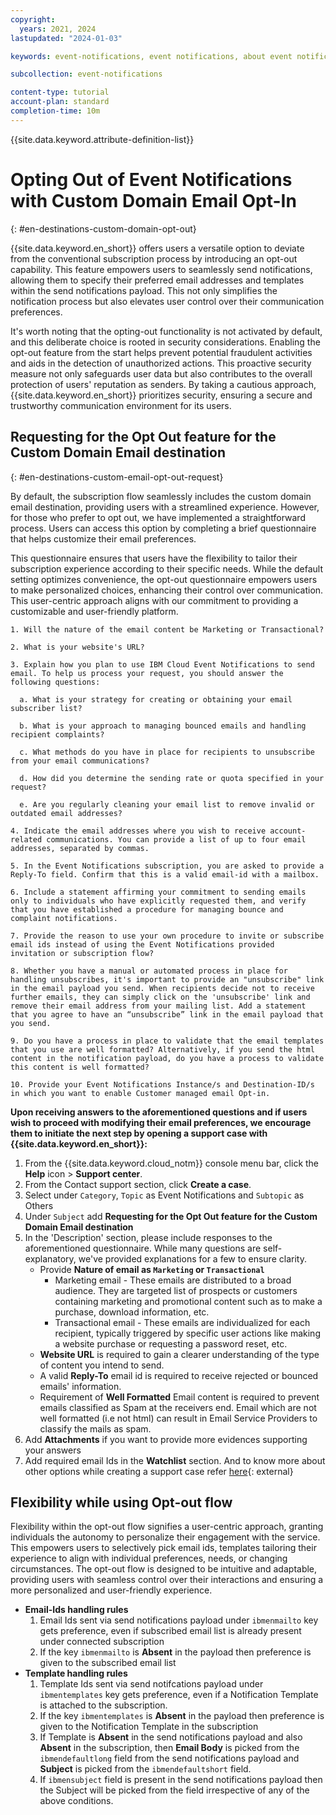 ```yaml
---
copyright:
  years: 2021, 2024
lastupdated: "2024-01-03"

keywords: event-notifications, event notifications, about event notifications, destinations, email

subcollection: event-notifications

content-type: tutorial
account-plan: standard
completion-time: 10m
---
```


{{site.data.keyword.attribute-definition-list}}

# Opting Out of Event Notifications with Custom Domain Email Opt-In
{: #en-destinations-custom-domain-opt-out}

{{site.data.keyword.en_short}} offers users a versatile option to deviate from the conventional subscription process by introducing an opt-out capability. This feature empowers users to seamlessly send notifications, allowing them to specify their preferred email addresses and templates within the send notifications payload. This not only simplifies the notification process but also elevates user control over their communication preferences.

It's worth noting that the opting-out functionality is not activated by default, and this deliberate choice is rooted in security considerations. Enabling the opt-out feature from the start helps prevent potential fraudulent activities and aids in the detection of unauthorized actions. This proactive security measure not only safeguards user data but also contributes to the overall protection of users' reputation as senders. By taking a cautious approach, {{site.data.keyword.en_short}} prioritizes security, ensuring a secure and trustworthy communication environment for its users.

## Requesting for the Opt Out feature for the Custom Domain Email destination
{: #en-destinations-custom-email-opt-out-request}

By default, the subscription flow seamlessly includes the custom domain email destination, providing users with a streamlined experience. However, for those who prefer to opt out, we have implemented a straightforward process. Users can access this option by completing a brief questionnaire that helps customize their email preferences.

This questionnaire ensures that users have the flexibility to tailor their subscription experience according to their specific needs. While the default setting optimizes convenience, the opt-out questionnaire empowers users to make personalized choices, enhancing their control over communication. This user-centric approach aligns with our commitment to providing a customizable and user-friendly platform.

```text
1. Will the nature of the email content be Marketing or Transactional?

2. What is your website's URL?

3. Explain how you plan to use IBM Cloud Event Notifications to send email. To help us process your request, you should answer the following questions:

  a. What is your strategy for creating or obtaining your email subscriber list?

  b. What is your approach to managing bounced emails and handling recipient complaints?

  c. What methods do you have in place for recipients to unsubscribe from your email communications?

  d. How did you determine the sending rate or quota specified in your request?

  e. Are you regularly cleaning your email list to remove invalid or outdated email addresses?

4. Indicate the email addresses where you wish to receive account-related communications. You can provide a list of up to four email addresses, separated by commas.

5. In the Event Notifications subscription, you are asked to provide a Reply-To field. Confirm that this is a valid email-id with a mailbox.

6. Include a statement affirming your commitment to sending emails only to individuals who have explicitly requested them, and verify that you have established a procedure for managing bounce and complaint notifications.

7. Provide the reason to use your own procedure to invite or subscribe email ids instead of using the Event Notifications provided  invitation or subscription flow?

8. Whether you have a manual or automated process in place for handling unsubscribes, it's important to provide an "unsubscribe" link in the email payload you send. When recipients decide not to receive further emails, they can simply click on the 'unsubscribe' link and remove their email address from your mailing list. Add a statement that you agree to have an “unsubscribe” link in the email payload that you send.

9. Do you have a process in place to validate that the email templates that you use are well formatted? Alternatively, if you send the html content in the notification payload, do you have a process to validate this content is well formatted?

10. Provide your Event Notifications Instance/s and Destination-ID/s in which you want to enable Customer managed email Opt-in.
```

**Upon receiving answers to the aforementioned questions and if users wish to proceed with modifying their email preferences, we encourage them to initiate the next step by opening a support case with {{site.data.keyword.en_short}}:**

1. From the {{site.data.keyword.cloud_notm}} console menu bar, click the **Help** icon > **Support center**.
1. From the Contact support section, click **Create a case**.
1. Select under `Category`, `Topic` as Event Notifications and `Subtopic` as Others
1. Under `Subject` add **Requesting for the Opt Out feature for the Custom Domain Email destination**
1. In the 'Description' section, please include responses to the aforementioned questionnaire. While many questions are self-explanatory, we've provided explanations for a few to ensure clarity.
    * Provide **Nature of email as `Marketing` or `Transactional`**
        * Marketing email - These emails are distributed to a broad audience. They are targeted list of prospects or customers containing marketing and promotional content such as to make a purchase, download information, etc.
        * Transactional email - These emails are individualized for each recipient, typically triggered by specific user actions like making a website purchase or requesting a password reset, etc.
    * **Website URL** is required to gain a clearer understanding of the type of content you intend to send.
    * A valid **Reply-To** email id is required to receive rejected or bounced emails' information.
    * Requirement of **Well Formatted** Email content is required to prevent emails classified as Spam at the receivers end. Email which are not well formatted (i.e not html) can result in Email Service Providers to classify the mails as spam.
1. Add **Attachments** if you want to provide more evidences supporting your answers
1. Add required email Ids in the **Watchlist** section. And to know more about other options while creating a support case refer [here](https://{DomainName}/docs/get-support?topic=get-support-open-case){: external}

## Flexibility while using Opt-out flow

Flexibility within the opt-out flow signifies a user-centric approach, granting individuals the autonomy to personalize their engagement with the service. This empowers users to selectively pick email ids, templates tailoring their experience to align with individual preferences, needs, or changing circumstances. The opt-out flow is designed to be intuitive and adaptable, providing users with seamless control over their interactions and ensuring a more personalized and user-friendly experience.

* **Email-Ids handling rules**
    1. Email Ids sent via send notifications payload under `ibmenmailto` key gets preference, even if subscribed email list is already present under connected subscription
    2. If the key `ibmenmailto` is **Absent** in the payload then preference is given to the subscribed email list
* **Template handling rules**
    1. Template Ids sent via send notifcations payload under `ibmentemplates` key gets preference, even if a Notification Template is attached to the subscription.
    2. If the key `ibmentemplates` is **Absent** in the payload then preference is given to the Notification Template in the subscription
    3. If Template is **Absent** in the send notifications payload and also **Absent** in the subscription, then **Email Body** is picked from the `ibmendefaultlong` field from the send notifications payload and **Subject** is picked from the `ibmendefaultshort` field.
    4. If `ibmensubject` field is present in the send notifications payload then the Subject will be picked from the field irrespective of any of the above conditions.
